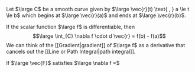 Let $\large C$ be a smooth curve given by
$\large \vec{r}(t) \text{ , } a \le t \le b$
which begins at $\large \vec{r}(a)$ and ends at $\large \vec{r}(b)$.

If the scalar function $\large f$ is differentiable, then
$$\large \int_{C} \nabla f \cdot d \vec{r} = f(b) - f(a)$$
We can think of the [[Gradient|gradient]] of $\large f$ as a derivative that cancels out the [[Line or Path Integral|path integral]].

If $\large \vec{F}$ satisfies $\large \nabla f =$
